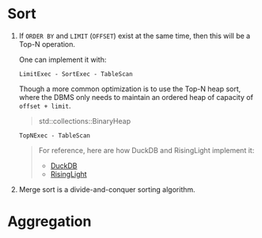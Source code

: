 # Sort

1. If `ORDER BY` and `LIMIT` (`OFFSET`) exist at the same time, then this will 
   be a Top-N operation.

   One can implement it with:

   ```
   LimitExec - SortExec - TableScan
   ```

   Though a more common optimization is to use the Top-N heap sort, where the
   DBMS only needs to maintain an ordered heap of capacity of `offset + limit`.

   > std::collections::BinaryHeap

   ```
   TopNExec - TableScan
   ```

   > For reference, here are how DuckDB and RisingLight implement it:
   >
   > * [DuckDB](https://github.com/duckdb/duckdb/pull/287)
   > * [RisingLight](https://github.com/risinglightdb/risinglight/blob/b391b48584fffdafbc36aabb7d8b569be690d0a1/src/executor/top_n.rs)

2. Merge sort is a divide-and-conquer sorting algorithm.

# Aggregation
